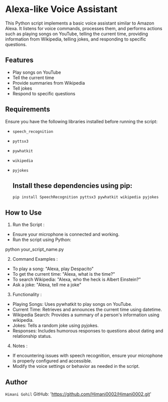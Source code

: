# Alexa-like Voice Assistant

This Python script implements a basic voice assistant similar to Amazon Alexa. It listens for voice commands, processes them, and performs actions such as playing songs on YouTube, telling the current time, providing information from Wikipedia, telling jokes, and responding to specific questions.

## Features

- Play songs on YouTube
- Tell the current time
- Provide summaries from Wikipedia
- Tell jokes
- Respond to specific questions

## Requirements

Ensure you have the following libraries installed before running the script:
- `speech_recognition`
- `pyttsx3`
- `pywhatkit`
- `wikipedia`
- `pyjokes`

  ## Install these dependencies using pip:
  
  `pip install SpeechRecognition pyttsx3 pywhatkit wikipedia pyjokes`

## How to Use

1. Run the Script :

- Ensure your microphone is connected and working.
- Run the script using Python:

python your_script_name.py

2. Command Examples :

- To play a song: "Alexa, play Despacito"
- To get the current time: "Alexa, what is the time?"
- To search Wikipedia: "Alexa, who the heck is Albert Einstein?"
- Ask a joke: "Alexa, tell me a joke"

3. Functionality :
- Playing Songs: Uses pywhatkit to play songs on YouTube.
- Current Time: Retrieves and announces the current time using datetime.
- Wikipedia Search: Provides a summary of a person's information using wikipedia.
- Jokes: Tells a random joke using pyjokes.
- Responses: Includes humorous responses to questions about dating and relationship status.

4. Notes :
- If encountering issues with speech recognition, ensure your microphone is properly configured and accessible.
- Modify the voice settings or behavior as needed in the script.

## Author
`Himani Gohil`
GitHub: 'https://github.com/Himani0002/Himani0002.git'







